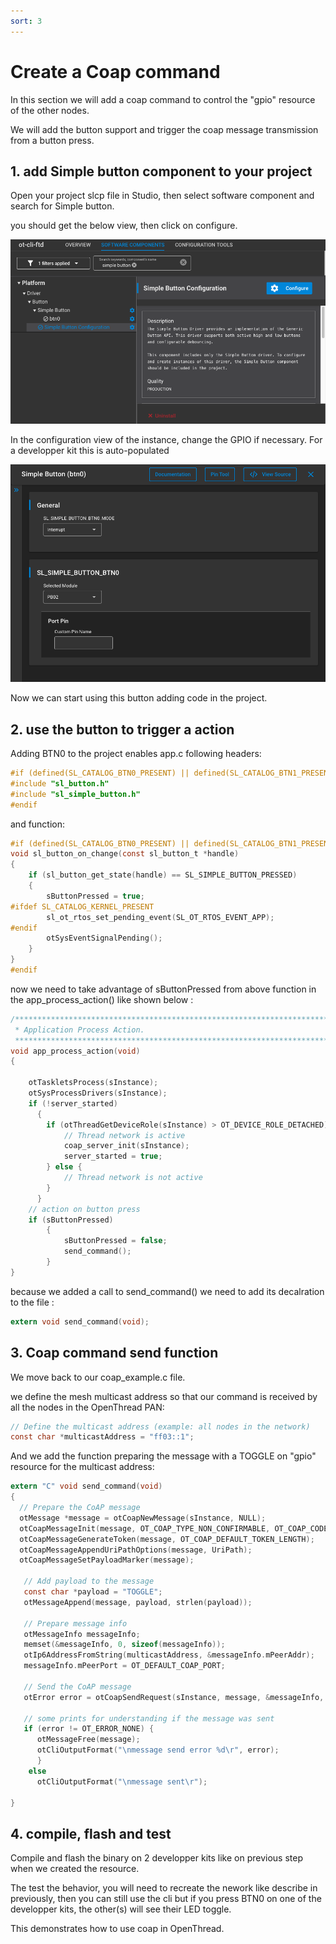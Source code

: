 ```yaml
---
sort: 3
---
```

# Create a Coap command

In this section we will add a coap command to control the "gpio" resource of the other nodes.

We will add the button support and trigger the coap message transmission from a button press.

## 1. add Simple button component to your project

Open your project slcp file in Studio, then select software component and search for Simple button.

you should get the below view, then click on configure.

![1736256558922](image/create_coap_command/1736256558922.png)

In the configuration view of the instance, change the GPIO if necessary. For a developper kit this is auto-populated

![1736256683821](image/create_coap_command/1736256683821.png)

Now we can start using this button adding code in the project.

## 2. use the button to trigger a action

Adding BTN0 to the project enables app.c following headers:

```c
#if (defined(SL_CATALOG_BTN0_PRESENT) || defined(SL_CATALOG_BTN1_PRESENT))
#include "sl_button.h"
#include "sl_simple_button.h"
#endif
```

and function:

```c
#if (defined(SL_CATALOG_BTN0_PRESENT) || defined(SL_CATALOG_BTN1_PRESENT))
void sl_button_on_change(const sl_button_t *handle)
{
    if (sl_button_get_state(handle) == SL_SIMPLE_BUTTON_PRESSED)
    {
        sButtonPressed = true;
#ifdef SL_CATALOG_KERNEL_PRESENT
        sl_ot_rtos_set_pending_event(SL_OT_RTOS_EVENT_APP);
#endif
        otSysEventSignalPending();
    }
}
#endif

```

now we need to take advantage of sButtonPressed from above function in the app_process_action() like shown below :

```c
/******************************************************************************
 * Application Process Action.
 *****************************************************************************/
void app_process_action(void)
{

    otTaskletsProcess(sInstance);
    otSysProcessDrivers(sInstance);
    if (!server_started)
      {
        if (otThreadGetDeviceRole(sInstance) > OT_DEVICE_ROLE_DETACHED) {
            // Thread network is active
            coap_server_init(sInstance);
            server_started = true;
        } else {
            // Thread network is not active
        }
      }
    // action on button press
    if (sButtonPressed)
        {
            sButtonPressed = false;
            send_command();
        }
}

```

because we added a call to send_command()  we need to add its decalration to the file :

```c
extern void send_command(void);

```

## 3. Coap command send function

We move back to our coap_example.c file.

we define the mesh multicast address so that our command is received by all the nodes in the OpenThread PAN:

```c
// Define the multicast address (example: all nodes in the network)
const char *multicastAddress = "ff03::1";

```

And we add the function preparing the message with a TOGGLE on "gpio" resource for the multicast address:

```c
extern "C" void send_command(void)
{
  // Prepare the CoAP message
  otMessage *message = otCoapNewMessage(sInstance, NULL);
  otCoapMessageInit(message, OT_COAP_TYPE_NON_CONFIRMABLE, OT_COAP_CODE_PUT);
  otCoapMessageGenerateToken(message, OT_COAP_DEFAULT_TOKEN_LENGTH);
  otCoapMessageAppendUriPathOptions(message, UriPath);
  otCoapMessageSetPayloadMarker(message);

   // Add payload to the message
   const char *payload = "TOGGLE";
   otMessageAppend(message, payload, strlen(payload));

   // Prepare message info
   otMessageInfo messageInfo;
   memset(&messageInfo, 0, sizeof(messageInfo));
   otIp6AddressFromString(multicastAddress, &messageInfo.mPeerAddr);
   messageInfo.mPeerPort = OT_DEFAULT_COAP_PORT;

   // Send the CoAP message
   otError error = otCoapSendRequest(sInstance, message, &messageInfo, NULL, NULL);

   // some prints for understanding if the message was sent
   if (error != OT_ERROR_NONE) {
      otMessageFree(message);
      otCliOutputFormat("\nmessage send error %d\r", error);
      }
    else
      otCliOutputFormat("\nmessage sent\r");

}
```

## 4. compile, flash and test

Compile and flash the binary on 2 developper kits like on previous step when we created the resource.

The test the behavior, you will need to recreate the nework like describe in previously, then you can still use the cli but if you press BTN0 on one of the developper kits, the other(s) will see their LED toggle.

This demonstrates how to use coap in OpenThread.
